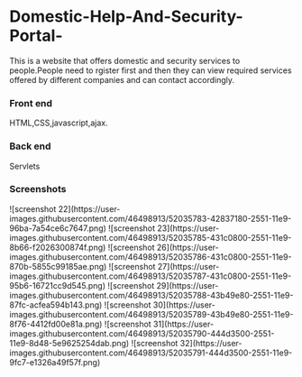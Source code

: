 # Domestic-Help-And-Security-Portal-
This is a website that offers domestic and security services to people.People need to rgister first and then they can view required services offered by different companies and can contact accordingly.
<h3>Front end</h3>
HTML,CSS,javascript,ajax.
<h3>Back end</h3>
Servlets

<h3>Screenshots</h3>
![screenshot 22](https://user-images.githubusercontent.com/46498913/52035783-42837180-2551-11e9-96ba-7a54ce6c7647.png)
![screenshot 23](https://user-images.githubusercontent.com/46498913/52035785-431c0800-2551-11e9-8b66-f2026300874f.png)
![screenshot 26](https://user-images.githubusercontent.com/46498913/52035786-431c0800-2551-11e9-870b-5855c99185ae.png)
![screenshot 27](https://user-images.githubusercontent.com/46498913/52035787-431c0800-2551-11e9-95b6-16721cc9d545.png)
![screenshot 29](https://user-images.githubusercontent.com/46498913/52035788-43b49e80-2551-11e9-87fc-acfea594b143.png)
![screenshot 30](https://user-images.githubusercontent.com/46498913/52035789-43b49e80-2551-11e9-8f76-4412fd00e81a.png)
![screenshot 31](https://user-images.githubusercontent.com/46498913/52035790-444d3500-2551-11e9-8d48-5e9625254dab.png)
![screenshot 32](https://user-images.githubusercontent.com/46498913/52035791-444d3500-2551-11e9-9fc7-e1326a49f57f.png)
